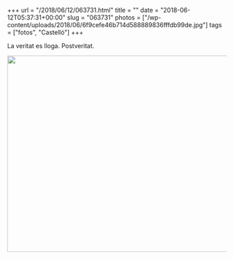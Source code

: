 +++
url = "/2018/06/12/063731.html"
title = ""
date = "2018-06-12T05:37:31+00:00"
slug = "063731"
photos = ["/wp-content/uploads/2018/06/6f9cefe46b714d588889836fffdb99de.jpg"]
tags = ["fotos", "Castelló"]
+++

La veritat es lloga. Postveritat.

<img src="/wp-content/uploads/2018/06/6f9cefe46b714d588889836fffdb99de.jpg" width="600" height="450" />
